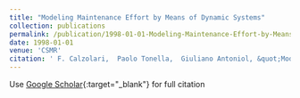 ```yaml
---
title: "Modeling Maintenance Effort by Means of Dynamic Systems"
collection: publications
permalink: /publication/1998-01-01-Modeling-Maintenance-Effort-by-Means-of-Dynamic-Systems
date: 1998-01-01
venue: 'CSMR'
citation: ' F. Calzolari,  Paolo Tonella,  Giuliano Antoniol, &quot;Modeling Maintenance Effort by Means of Dynamic Systems.&quot; CSMR, 1998.'
---
```

Use [Google Scholar](https://scholar.google.com/scholar?q=Modeling+Maintenance+Effort+by+Means+of+Dynamic+Systems){:target="_blank"} for full citation
